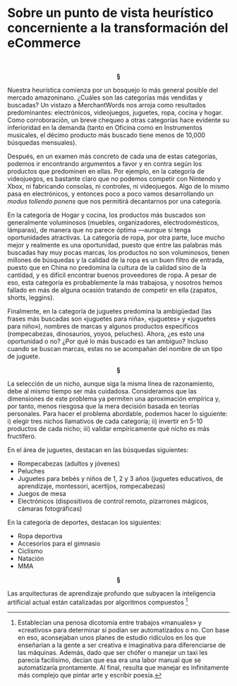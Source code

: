 # Sobre un punto de vista heurístico concerniente a la transformación del eCommerce

<br>

<p align="center"> <b>
§
</b>
</p>

Nuestra heurística comienza por un bosquejo lo más general posible del mercado amazoninano. ¿Cuáles son las categorías más vendidas y buscadas? Un vistazo a MerchantWords nos arroja como resultados predominantes: electrónicos, videojuegos, juguetes, ropa, cocina y hogar. Como corroboración, un breve chequeo a otras categorías hace evidente su inferioridad en la demanda (tanto en Oficina como en Instrumentos musicales, el décimo producto más buscado tiene menos de 10,000 búsquedas mensuales).

Después, en un examen más concreto de cada una de estas categorías, podemos ir encontrando argumentos a favor y en contra según los productos que predominen en ellas. Por ejemplo, en la categoría de videojuegos, es bastante claro que no podemos competir con Nintendo y Xbox, ni fabricando consolas, ni controles, ni videojuegos. Algo de lo mismo pasa en electrónicos, y entonces poco a poco vamos desarrollando un *modus tollendo ponens* que nos permitirá decantarnos por una categoría. 

En la categoría de Hogar y cocina, los productos más buscados son generalmente voluminosos (muebles, organizadores, electrodomésticos, lámparas), de manera que no parece óptima —aunque sí tenga oportunidades atractivas. La categoría de ropa, por otra parte, luce mucho mejor y realmente es una oportunidad, puesto que entre las palabras más buscadas hay muy pocas marcas, los productos no son voluminosos, tienen millones de búsquedas y la calidad de la ropa es un buen filtro de entrada, puesto que en China no predomina la cultura de la calidad sino de la cantidad, y es difícil encontrar buenos proveedores de ropa. A pesar de eso, esta categoría es probablemente la más trabajosa, y nosotros hemos fallado en más de alguna ocasión tratando de competir en ella (zapatos, shorts, leggins).

Finalmente, en la categoría de juguetes predomina la ambigüedad (las frases más buscadas son «juguetes para niña», «juguetes» y «juguetes para niño»), nombres de marcas y algunos productos específicos (rompecabezas, dinosaurios, yoyos, peluches). Ahora, ¿es esto una oportunidad o no? ¿Por qué lo más buscado es tan ambiguo? Incluso cuando se buscan marcas, estas no se acompañan del nombre de un tipo de juguete.


<p align="center"> <b>
§
</b>
</p>

La selección de un nicho, aunque siga la misma línea de razonamiento, debe al mismo tiempo ser más cuidadosa. Consideramos que las dimensiones de este problema ya permiten una aproximación empírica y, por tanto, menos riesgosa que la mera decisión basada en teorías personales. Para hacer el problema abordable, podemos hacer lo siguiente: i) elegir tres nichos llamativos de cada categoría; ii) invertir en 5-10 productos de cada nicho; iii) validar empíricamente qué nicho es más fructífero.

En el área de juguetes, destacan en las búsquedas siguientes:
- Rompecabezas (adultos y jóvenes)
- Peluches
- Juguetes para bebés y niños de 1, 2 y 3 años (juguetes educativos, de aprendizaje, montessori, acertijos, rompecabezas)
- Juegos de mesa
- Electrónicos (dispositivos de control remoto, pizarrones mágicos, cámaras fotográficas)

En la categoría de deportes, destacan los siguientes:
- Ropa deportiva
- Accesorios para el gimnasio
- Ciclismo
- Natación
- MMA




<p align="center"> <b>
§
</b>
</p>

Las arquitecturas de aprendizaje profundo que subyacen la inteligencia artificial actual están catalizadas por algoritmos compuestos [^1] 

[^1]: Establecían una penosa dicotomía entre trabajos «manuales» y «creativos» para determinar si podían ser automatizados o no. Con base en eso, aconsejaban unos planes de estudio ridículos en los que enseñarían a la gente a ser creativa e imaginativa para diferenciarse de las máquinas. Además, dado que ser chófer o manejar un taxi les parecía facilísimo, decían que esa era una labor manual que se automatizaría prontamente. Al final, resulta que manejar es infinitamente más complejo que pintar arte y escribir poesía.